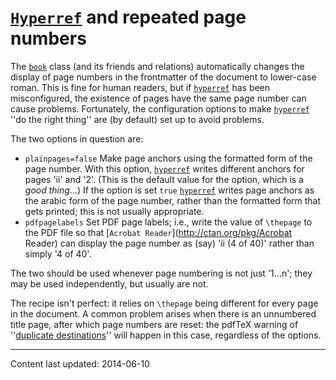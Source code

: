 # [`Hyperref`](http://ctan.org/pkg/Hyperref) and repeated page numbers

The [`book`](http://ctan.org/pkg/book) class (and its friends and relations) automatically
changes the display of page numbers in the frontmatter of the document
to lower-case roman.  This is fine for human readers, but if
[`hyperref`](http://ctan.org/pkg/hyperref) has been misconfigured, the existence of pages have
the same page number can cause problems.  Fortunately, the
configuration options to make [`hyperref`](http://ctan.org/pkg/hyperref) ''do the right
thing'' are (by default) set up to avoid problems.

The two options in question are:

- `plainpages=false` Make page anchors using the
  formatted form of the page number.  With this option,
  [`hyperref`](http://ctan.org/pkg/hyperref) writes different anchors for pages 'ii' and '2'.
  (This is the default value for the option, which is a 
  _good thing_&hellip;)
  If the option is set `true` [`hyperref`](http://ctan.org/pkg/hyperref) writes page
  anchors as the arabic form of the page number, rather than the
  formatted form that gets printed; this is not usually appropriate.
- `pdfpagelabels` Set PDF page labels; i.e.,
  write the value of `\thepage` to the PDF file so that
  [`Acrobat Reader`](http://ctan.org/pkg/Acrobat Reader) can display the page number as (say) 'ii (4
  of 40)' rather than simply '4 of 40'.

The two should be used whenever page numbering is not just
'1&hellip;n'; they may be used independently, but
usually are not.

The recipe isn't perfect: it relies on `\thepage` being different
for every page in the document.  A common problem arises when there is
an unnumbered title page, after which page numbers are reset: the
pdfTeX warning of ''[duplicate destinations](./FAQ-hyperdupdest.html)''
will happen in this case, regardless of the options.


----

Content last updated: 2014-06-10
